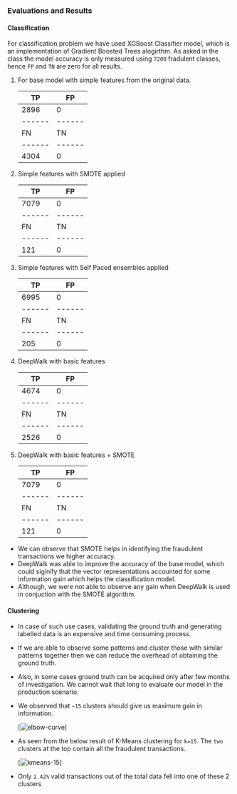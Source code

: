 ### Evaluations and Results

#### Classification

For classification problem we have used XGBoost Classifier model, which is an implementation of Gradient Boosted Trees alogirthm.
As asked in the class the model accuracy is only measured using `7200` fradulent classes, hence `FP` and `TN` are zero for all results.

1. For base model with simple features from the original data.

    |  TP  |  FP  |
    |------|------|
    | 2896 |  0   |
    |------|------|
    | FN   |  TN  |
    |------|------|
    | 4304 |  0   |


2. Simple features with SMOTE applied

    |  TP  |  FP  |
    |------|------|
    | 7079 |  0   |
    |------|------|
    | FN   |  TN  |
    |------|------|
    | 121  |  0   |


3. Simple features with Self Paced ensembles applied

    |  TP  |  FP  |
    |------|------|
    | 6995 |  0   |
    |------|------|
    | FN   |  TN  |
    |------|------|
    | 205  |  0   |


4. DeepWalk with basic features

    |  TP  |  FP  |
    |------|------|
    | 4674 |  0   |
    |------|------|
    | FN   |  TN  |
    |------|------|
    | 2526 |  0   |

5. DeepWalk with basic features + SMOTE

    |  TP  |  FP  |
    |------|------|
    | 7079 |  0   |
    |------|------|
    | FN   |  TN  |
    |------|------|
    | 121  |  0   |


* We can observe that SMOTE helps in identifying the fraudulent transactions we higher accuracy. 
* DeepWalk was able to improve the accuracy of the base model, which could siginify that the vector representations
accounted for some information gain which helps the classification model.
* Although, we were not able to observe any gain when DeepWalk is used in conjuction with the SMOTE algorithm.


#### Clustering

* In case of such use cases, validating the ground truth and generating labelled data is an expensive and time consuming process.
* If we are able to observe some patterns and cluster those with similar patterns together then we can reduce the overhead of obtaining the ground truth.
* Also, in some cases ground truth can be acquired only after few months of investigation. We cannot wait that long to evaluate our model in the production scenario.
* We observed that `~15` clusters should give us maximum gain in information. 

    [![elbow-curve](https://github.com/PratikBarhate/fpg/blob/master/code/notebooks/kmeans_elbow.jpg)]

* As seen from the below result of K-Means clustering for `k=15`. The `two` clusters at the top contain all the fraudulent transactions.
 
    [![kmeans-15](https://github.com/PratikBarhate/fpg/blob/master/code/notebooks/kmeans_15.jpg)]

* Only `1.42%` valid transactions out of the total data fell into one of these 2 clusters


